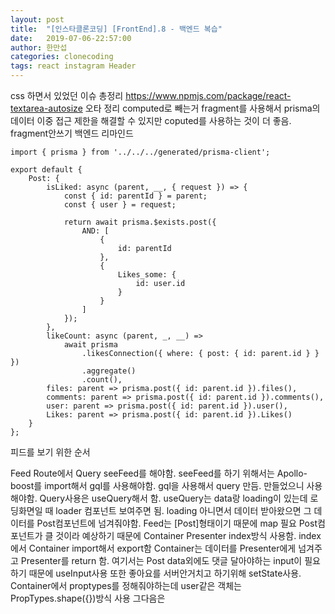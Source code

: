```yaml
---
layout: post
title:  "[인스타클론코딩] [FrontEnd].8 - 백엔드 복습"
date:   2019-07-06-22:57:00
author: 한만섭
categories: clonecoding
tags: react instagram Header
---
```


css 하면서 있었던 이슈 총정리 
https://www.npmjs.com/package/react-textarea-autosize
오타 정리 
computed로 빼는거
fragment를 사용해서 prisma의 데이터 이중 접근 제한을 해결할 수 있지만 coputed를 사용하는 것이 더 좋음. 
fragment안쓰기 
백엔드 리마인드
```
import { prisma } from '../../../generated/prisma-client';

export default {
    Post: {
        isLiked: async (parent, __, { request }) => {
            const { id: parentId } = parent;
            const { user } = request;

            return await prisma.$exists.post({
                AND: [
                    {
                        id: parentId
                    },
                    {
                        Likes_some: {
                            id: user.id
                        }
                    }
                ]
            });
        },
        likeCount: async (parent, _, __) =>
            await prisma
                .likesConnection({ where: { post: { id: parent.id } } })
                .aggregate()
                .count(),
        files: parent => prisma.post({ id: parent.id }).files(),
        comments: parent => prisma.post({ id: parent.id }).comments(),
        user: parent => prisma.post({ id: parent.id }).user(),
        Likes: parent => prisma.post({ id: parent.id }).Likes()
    }
};

```


피드를 보기 위한 순서 

Feed Route에서 Query seeFeed를 해야함. seeFeed를 하기 위해서는 Apollo-boost를 import해서 gql를 사용해야함. gql을 사용해서 query 만듬. 
만들었으니 사용해야함. Query사용은 useQuery해서 함. useQuery는 data랑 loading이 있는데 로딩화면일 때 loader 컴포넌트 보여주면 됨. loading 아니면서 데이터 받아왔으면 그 데이터를 Post컴포넌트에 넘겨줘야함. Feed는 [Post]형태이기 때문에 map 필요 Post컴포넌트가 클 것이라 예상하기 때문에 Container Presenter index방식 사용함. index에서 Container import해서 export함 Container는 데이터를 Presenter에게 넘겨주고 Presenter를 return 함. 여기서는 Post data외에도 댓글 달아야하는 input이 필요하기 때문에 useInput사용 또한 좋아요를 서버안거치고 하기위해 setState사용. Container에서 proptypes를 정해줘야하는데 user같은 객체는 PropTypes.shape({})방식 사용 그다음은 

